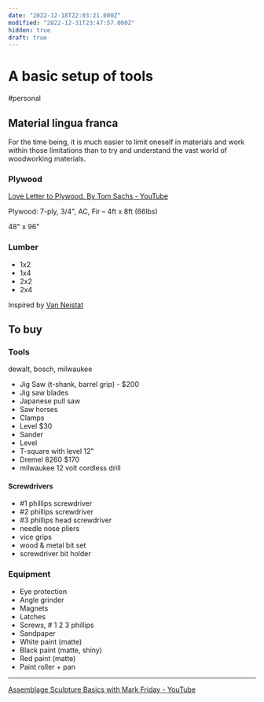 ```yaml
---
date: "2022-12-18T22:03:21.000Z"
modified: "2022-12-31T23:47:57.000Z"
hidden: true
draft: true
---
```

# A basic setup of tools

#personal 

## Material lingua franca

For the time being, it is much easier to limit oneself in materials and work within those limitations than to try and understand the vast world of woodworking materials.

### Plywood

[Love Letter to Plywood. By Tom Sachs - YouTube](https://www.youtube.com/watch?v=pVxldyIa0Bg)

Plywood: 7-ply, 3/4", AC, Fir – 4ft x 8ft (66lbs)

48" x 96"

### Lumber
- 1x2
- 1x4
- 2x2
- 2x4

Inspired by [Van Neistat](https://www.youtube.com/@vanneistat)

## To buy

### Tools

dewalt, bosch, milwaukee

- Jig Saw (t-shank, barrel grip) - $200
- Jig saw blades
- Japanese pull saw
- Saw horses
- Clamps
- Level $30
- Sander
- Level
- T-square with level 12"
- Dremel 8260 $170
- milwaukee 12 volt cordless drill

#### Screwdrivers
- #1 phillips screwdriver
- #2 phillips screwdriver
- #3 phillips head screwdriver
- needle nose pliers
- vice grips
- wood & metal bit set
- screwdriver bit holder

### Equipment
- Eye protection
- Angle grinder
- Magnets
- Latches
- Screws, # 1 2 3 phillips
- Sandpaper
- White paint (matte)
- Black paint (matte, shiny)
- Red paint (matte)
- Paint roller + pan


---

[Assemblage Sculpture Basics with Mark Friday - YouTube](https://www.youtube.com/watch?v=Qj5WQyNUkRg)